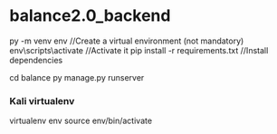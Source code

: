 # balance2.0_backend

py -m venv env  //Create a virtual environment (not mandatory)
env\scripts\activate    //Activate it
pip install -r requirements.txt //Install dependencies

cd balance
py manage.py runserver

### Kali virtualenv
virtualenv env
source env/bin/activate
